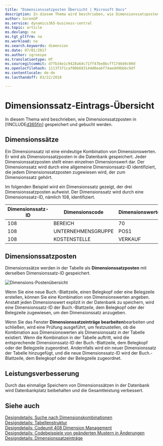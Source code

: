 ```yaml
---
title: "Dimensionssatzposten Übersicht | Microsoft Docs"
description: In diesem Thema wird beschrieben, wie Dimensionssatzposten in Dynamics 365 gespeichert und gebucht werden.
author: SorenGP
ms.service: dynamics365-business-central
ms.topic: article
ms.devlang: na
ms.tgt_pltfrm: na
ms.workload: na
ms.search.keywords: dimension
ms.date: 07/01/2017
ms.author: sgroespe
ms.translationtype: HT
ms.sourcegitcommit: d7fb34e1c9428a64c71ff47be8bcff174649c00d
ms.openlocfilehash: 1113f371caf00b693144d0ea6f74aed49bbbc9df
ms.contentlocale: de-de
ms.lasthandoff: 03/22/2018

---
```

# <a name="dimension-set-entries-overview"></a>Dimensionssatz-Eintrags-Übersicht
In diesem Thema wird beschrieben, wie Dimensionssatzposten in [!INCLUDE[d365fin](includes/d365fin_md.md)] gespeichert und gebucht werden.  
  
## <a name="dimension-sets"></a>Dimensionssätze  
Ein Dimensionssatz ist eine eindeutige Kombination von Dimensionswerten. Er wird als Dimensionssatzposten in die Datenbank gespeichert. Jeder Dimensionssatzposten stellt einen einzelnen Dimensionswert dar. Der Dimensionssatz wird durch eine allgemeine Dimensionssatz-ID identifiziert, die jedem Dimensionssatzposten zugewiesen wird, der zum Dimensionssatz gehört.  
  
Im folgenden Beispiel wird ein Dimensionssatz gezeigt, der drei Dimensionssatzposten aufweist. Der Dimensionssatz wird durch eine Dimensionssatz-ID, nämlich 108, identifiziert.  
  
|Dimensionssatz-ID|Dimensionscode|Dimensionswertcode|Dimensionswertname|  
|----------------------|--------------------|--------------------------|--------------------------|  
|108|BEREICH|70|Nordamerika|  
|108|UNTERNEHMENSGRUPPE|POS1|Start|  
|108|KOSTENSTELLE|VERKAUF|Verkauf|  
  
## <a name="dimension-set-entries"></a>Dimensionssatzposten  
Dimensionssätze werden in der Tabelle als **Dimensionssatzposten** mit derselben Dimensionssatz-ID gespeichert.  
  
![Dimensions-Postenübersicht](media/dimensionentrynav7.png "DimensionEntryNAV7")  
  
Wenn Sie eine neue Buch.-Blattzeile, einen Belegkopf oder eine Belegzeile erstellen, können Sie eine Kombination von Dimensionswerten angeben. Anstatt jeden Dimensionswert explizit in der Datenbank zu speichern, wird eine Dimensionssatz-ID der Buch.-Blattzeile, dem Belegkopf oder der Belegzeile zugewiesen, um den Dimensionssatz anzugeben.  
  
Wenn Sie das Fenster **Dimensionssatzeinträge bearbeiten**bearbeiten und schließen, wird eine Prüfung ausgeführt, um festzustellen, ob die Kombination aus Dimensionswerten als Dimensionssatz in der Tabelle existiert. Wenn die Kombination in der Tabelle auftritt, wird die entsprechende Dimensionssatz-ID der Buch.-Blattzeile, dem Belegkopf oder der Belegzeile zugeordnet. Andernfalls wird ein neuer Dimensionssatz der Tabelle hinzugefügt, und die neue Dimensionssatz-ID wird der Buch.-Blattzeile, dem Belegkopf oder der Belegzeile zugeordnet.  
  
## <a name="performance-improvement"></a>Leistungsverbesserung  
Durch das einmalige Speichern von Dimensionssätzen in der Datenbank wird Datenbankplatz beibehalten und die Gesamtleistung verbessert.  
  
## <a name="see-also"></a>Siehe auch  
[Designdetails: Suche nach Dimensionskombinationen](design-details-searching-for-dimension-combinations.md)   
[Designdetails: Tabellenstruktur](design-details-table-structure.md)   
[Designdetails: Codeunit 408 Dimension Management](design-details-codeunit-408-dimension-management.md)   
[Designdetails: Codebeispiele von geänderten Mustern in Änderungen](design-details-code-examples-of-changed-patterns-in-modifications.md)   
[Designdetails: Dimensionssatzeinträge](design-details-dimension-set-entries.md)   

